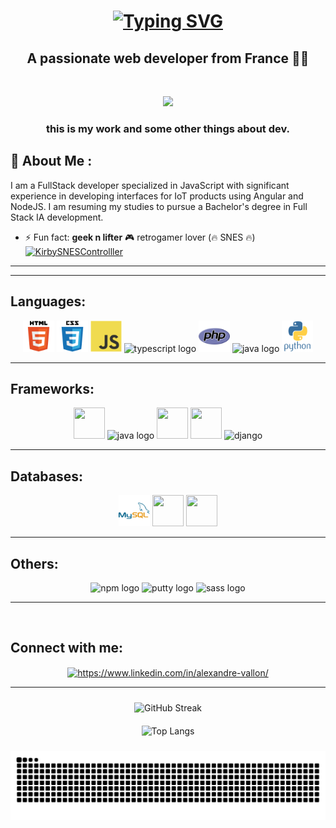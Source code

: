 

<h1 align="center">
    <a align="center" href="https://git.io/typing-svg"><img src="https://readme-typing-svg.herokuapp.com?font=Fira+Code&duration=2000&pause=1000&color=4262F7&width=285&height=60&lines=I'm+Alexandre+vallon;Hi+there+👋" alt="Typing SVG" /></a>
</h1>

<h2 align="center">A passionate web developer from France 👨‍💻</h2>

<br/>

<p align="center">
    <img src="https://readme-typing-svg.herokuapp.com/?duration=2000&color=1da53d&center=true&vCenter=true&lines=developer+beginner;coffee+addict;Daddy%27n%27Geek;Powerlifter+%F0%9F%8F%8B">
    <h3 align="center">this is my work and some other things about dev.</h3>
</p>

 <h2 align="left">📜 About Me :</h2>
        <p>
            I am a FullStack developer specialized in JavaScript with significant experience in developing interfaces for IoT products using Angular and NodeJS. I am resuming my studies to pursue a Bachelor's degree in Full Stack IA development.
        </p>

  

- ⚡ Fun fact: **geek n lifter**  🎮 retrogamer lover (🔥 SNES 🔥) <a href="https://emoji.gg/emoji/4886-kirbysnescontrolller"><img src="https://cdn3.emoji.gg/emojis/4886-kirbysnescontrolller.gif" width="64px" height="64px" alt="KirbySNESControlller"></a> 

<hr />
<hr />

<h2 align="left">Languages:</h2>
                
<p align="center">
                                     
<img src="https://raw.githubusercontent.com/devicons/devicon/master/icons/html5/html5-original-wordmark.svg" width="50" height="50"/>
<img src="https://raw.githubusercontent.com/devicons/devicon/master/icons/css3/css3-original-wordmark.svg" alt="css3" width="50" height="50"/>
<img src="https://raw.githubusercontent.com/devicons/devicon/master/icons/javascript/javascript-original.svg" alt="javascript" width="50" height="50"/>
<img src="https://cdn.jsdelivr.net/gh/devicons/devicon/icons/typescript/typescript-original.svg" width="50" height="50" alt="typescript logo"  />
<img src="https://raw.githubusercontent.com/devicons/devicon/master/icons/php/php-original.svg" width="50" height="50"/>
<img src="https://cdn.jsdelivr.net/gh/devicons/devicon/icons/java/java-original.svg" width="50" height="50" alt="java logo"  />
<img src="https://raw.githubusercontent.com/devicons/devicon/master/icons/python/python-original-wordmark.svg" alt="python" width="50" height="50"/>

</p>
<hr />

<h2 align="left">Frameworks: </h2>

<p align="center">
<img src="https://cdn.jsdelivr.net/gh/devicons/devicon/icons/angularjs/angularjs-original.svg" width="50" height="50" />
<img src="https://cdn.jsdelivr.net/gh/devicons/devicon/icons/spring/spring-original.svg" height="40" alt="java logo"  />
<img src="https://cdn.jsdelivr.net/gh/devicons/devicon/icons/ionic/ionic-original-wordmark.svg" width="50" height="50"/>
<img src="https://cdn.jsdelivr.net/gh/devicons/devicon/icons/nodejs/nodejs-original.svg" width="50" height="50"/>
<img src="https://cdn.iconscout.com/icon/free/png-256/free-django-3629322-3031821.png?f=webp&w=256" alt="django" width="50" height="50"/>
</p>
<hr />

<h2 align="left">Databases: </h2>
<p align="center">
<img src="https://raw.githubusercontent.com/devicons/devicon/master/icons/mysql/mysql-original-wordmark.svg" alt="mysql" width="50" height="50"/>
<img src="https://cdn.jsdelivr.net/gh/devicons/devicon/icons/postgresql/postgresql-original-wordmark.svg" width="50" height="50" />
<img src="https://cdn.jsdelivr.net/gh/devicons/devicon/icons/mongodb/mongodb-original-wordmark.svg" width="50" height="50" />
</p>

<hr />

<h2 align="left">Others: </h2>

<p align="center">
<img src="https://cdn.jsdelivr.net/gh/devicons/devicon/icons/npm/npm-original-wordmark.svg" height="40" alt="npm logo"  />
<img src="https://cdn.jsdelivr.net/gh/devicons/devicon/icons/putty/putty-original.svg" height="40" alt="putty logo"  />
<img src="https://cdn.jsdelivr.net/gh/devicons/devicon/icons/sass/sass-original.svg" height="40" alt="sass logo"  />
</p>

<hr />
<br/>

<h2 align="left">Connect with me:</h2>
                
<p align="center">
<a href="https://www.linkedin.com/in/alexandre-vallon/" target="blank"><img align="center" src="https://raw.githubusercontent.com/rahuldkjain/github-profile-readme-generator/master/src/images/icons/Social/linked-in-alt.svg" alt="https://www.linkedin.com/in/alexandre-vallon/" height="30" width="40" /></a>
</p>

<hr />

<div align="center">
    <p style="margin: 0; padding: 10px;"><img src="https://streak-stats.demolab.com?user=Al-vallon&theme=dracula&hide_border=true&mode=weekly" alt="GitHub Streak"/></p>
    <p style="margin: 0; padding: 10px;"><img src="https://github-readme-stats.vercel.app/api/top-langs/?username=Al-vallon&layout=compact&theme=dracula&hide_border=true" alt="Top Langs"/></p>



![snake gif](https://github.com/Al-vallon/Al-vallon/blob/output/snake.svg)

</div>


